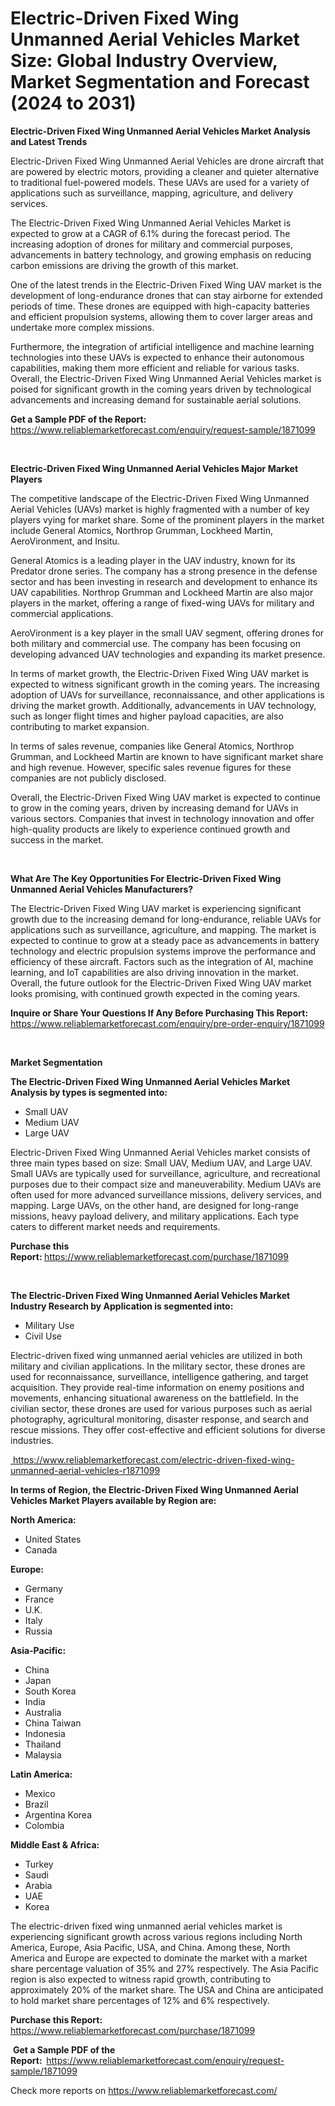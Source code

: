 <p><h1>Electric-Driven Fixed Wing Unmanned Aerial Vehicles Market Size: Global Industry Overview, Market Segmentation and Forecast (2024 to 2031)</h1></p><p><strong>Electric-Driven Fixed Wing Unmanned Aerial Vehicles Market Analysis and Latest Trends</strong></p>
<p><p>Electric-Driven Fixed Wing Unmanned Aerial Vehicles are drone aircraft that are powered by electric motors, providing a cleaner and quieter alternative to traditional fuel-powered models. These UAVs are used for a variety of applications such as surveillance, mapping, agriculture, and delivery services.</p><p>The Electric-Driven Fixed Wing Unmanned Aerial Vehicles Market is expected to grow at a CAGR of 6.1% during the forecast period. The increasing adoption of drones for military and commercial purposes, advancements in battery technology, and growing emphasis on reducing carbon emissions are driving the growth of this market.</p><p>One of the latest trends in the Electric-Driven Fixed Wing UAV market is the development of long-endurance drones that can stay airborne for extended periods of time. These drones are equipped with high-capacity batteries and efficient propulsion systems, allowing them to cover larger areas and undertake more complex missions.</p><p>Furthermore, the integration of artificial intelligence and machine learning technologies into these UAVs is expected to enhance their autonomous capabilities, making them more efficient and reliable for various tasks. Overall, the Electric-Driven Fixed Wing Unmanned Aerial Vehicles market is poised for significant growth in the coming years driven by technological advancements and increasing demand for sustainable aerial solutions.</p></p>
<p><strong>Get a Sample PDF of the Report:&nbsp;</strong> <a href="https://www.reliablemarketforecast.com/enquiry/request-sample/1871099">https://www.reliablemarketforecast.com/enquiry/request-sample/1871099</a></p>
<p>&nbsp;</p>
<p><strong>Electric-Driven Fixed Wing Unmanned Aerial Vehicles Major Market Players</strong></p>
<p><p>The competitive landscape of the Electric-Driven Fixed Wing Unmanned Aerial Vehicles (UAVs) market is highly fragmented with a number of key players vying for market share. Some of the prominent players in the market include General Atomics, Northrop Grumman, Lockheed Martin, AeroVironment, and Insitu.</p><p>General Atomics is a leading player in the UAV industry, known for its Predator drone series. The company has a strong presence in the defense sector and has been investing in research and development to enhance its UAV capabilities. Northrop Grumman and Lockheed Martin are also major players in the market, offering a range of fixed-wing UAVs for military and commercial applications.</p><p>AeroVironment is a key player in the small UAV segment, offering drones for both military and commercial use. The company has been focusing on developing advanced UAV technologies and expanding its market presence.</p><p>In terms of market growth, the Electric-Driven Fixed Wing UAV market is expected to witness significant growth in the coming years. The increasing adoption of UAVs for surveillance, reconnaissance, and other applications is driving the market growth. Additionally, advancements in UAV technology, such as longer flight times and higher payload capacities, are also contributing to market expansion.</p><p>In terms of sales revenue, companies like General Atomics, Northrop Grumman, and Lockheed Martin are known to have significant market share and high revenue. However, specific sales revenue figures for these companies are not publicly disclosed.</p><p>Overall, the Electric-Driven Fixed Wing UAV market is expected to continue to grow in the coming years, driven by increasing demand for UAVs in various sectors. Companies that invest in technology innovation and offer high-quality products are likely to experience continued growth and success in the market.</p></p>
<p>&nbsp;</p>
<p><strong>What Are The Key Opportunities For Electric-Driven Fixed Wing Unmanned Aerial Vehicles Manufacturers?</strong></p>
<p><p>The Electric-Driven Fixed Wing UAV market is experiencing significant growth due to the increasing demand for long-endurance, reliable UAVs for applications such as surveillance, agriculture, and mapping. The market is expected to continue to grow at a steady pace as advancements in battery technology and electric propulsion systems improve the performance and efficiency of these aircraft. Factors such as the integration of AI, machine learning, and IoT capabilities are also driving innovation in the market. Overall, the future outlook for the Electric-Driven Fixed Wing UAV market looks promising, with continued growth expected in the coming years.</p></p>
<p><strong>Inquire or Share Your Questions If Any Before Purchasing This Report:</strong> <a href="https://www.reliablemarketforecast.com/enquiry/pre-order-enquiry/1871099">https://www.reliablemarketforecast.com/enquiry/pre-order-enquiry/1871099</a></p>
<p>&nbsp;</p>
<p><strong>Market Segmentation</strong></p>
<p><strong>The Electric-Driven Fixed Wing Unmanned Aerial Vehicles Market Analysis by types is segmented into:</strong></p>
<p><ul><li>Small UAV</li><li>Medium UAV</li><li>Large UAV</li></ul></p>
<p><p>Electric-Driven Fixed Wing Unmanned Aerial Vehicles market consists of three main types based on size: Small UAV, Medium UAV, and Large UAV. Small UAVs are typically used for surveillance, agriculture, and recreational purposes due to their compact size and maneuverability. Medium UAVs are often used for more advanced surveillance missions, delivery services, and mapping. Large UAVs, on the other hand, are designed for long-range missions, heavy payload delivery, and military applications. Each type caters to different market needs and requirements.</p></p>
<p><strong>Purchase this Report:&nbsp;</strong><a href="https://www.reliablemarketforecast.com/purchase/1871099">https://www.reliablemarketforecast.com/purchase/1871099</a></p>
<p>&nbsp;</p>
<p><strong>The Electric-Driven Fixed Wing Unmanned Aerial Vehicles Market Industry Research by Application is segmented into:</strong></p>
<p><ul><li>Military Use</li><li>Civil Use</li></ul></p>
<p><p>Electric-driven fixed wing unmanned aerial vehicles are utilized in both military and civilian applications. In the military sector, these drones are used for reconnaissance, surveillance, intelligence gathering, and target acquisition. They provide real-time information on enemy positions and movements, enhancing situational awareness on the battlefield. In the civilian sector, these drones are used for various purposes such as aerial photography, agricultural monitoring, disaster response, and search and rescue missions. They offer cost-effective and efficient solutions for diverse industries.</p></p>
<p><a href="https://www.reliablemarketforecast.com/electric-driven-fixed-wing-unmanned-aerial-vehicles-r1871099">&nbsp;https://www.reliablemarketforecast.com/electric-driven-fixed-wing-unmanned-aerial-vehicles-r1871099</a></p>
<p><strong>In terms of Region, the Electric-Driven Fixed Wing Unmanned Aerial Vehicles Market Players available by Region are:</strong></p>
<p>
    <p> <strong> North America: </strong>
        <ul>
            <li>United States</li>
            <li>Canada</li>
        </ul>
        </p> 
    <p> <strong> Europe: </strong>
        <ul>
            <li>Germany</li>
            <li>France</li>
            <li>U.K.</li>
            <li>Italy</li>
            <li>Russia</li>
        </ul>
        </p> 
    <p> <strong> Asia-Pacific: </strong>
        <ul>
            <li>China</li>
            <li>Japan</li>
            <li>South Korea</li>
            <li>India</li>
            <li>Australia</li>
            <li>China Taiwan</li>
            <li>Indonesia</li>
            <li>Thailand</li>
            <li>Malaysia</li>
        </ul>
        </p> 
    <p> <strong> Latin America: </strong>
        <ul>
            <li>Mexico</li>
            <li>Brazil</li>
            <li>Argentina Korea</li>
            <li>Colombia</li>
        </ul>
        </p> 
    <p> <strong> Middle East & Africa: </strong>
        <ul>
            <li>Turkey</li>
            <li>Saudi</li>
            <li>Arabia</li>
            <li>UAE</li>
            <li>Korea</li>
        </ul>
    </p>
    </p>
<p><p>The electric-driven fixed wing unmanned aerial vehicles market is experiencing significant growth across various regions including North America, Europe, Asia Pacific, USA, and China. Among these, North America and Europe are expected to dominate the market with a market share percentage valuation of 35% and 27% respectively. The Asia Pacific region is also expected to witness rapid growth, contributing to approximately 20% of the market share. The USA and China are anticipated to hold market share percentages of 12% and 6% respectively.</p></p>
<p><strong>Purchase this Report: </strong><a href="https://www.reliablemarketforecast.com/purchase/1871099">https://www.reliablemarketforecast.com/purchase/1871099</a></p>
<p>&nbsp;<strong>Get a Sample PDF of the Report:&nbsp;&nbsp;</strong><a href="https://www.reliablemarketforecast.com/enquiry/request-sample/1871099">https://www.reliablemarketforecast.com/enquiry/request-sample/1871099</a></p>
<p><strong></strong></p>
<p>Check more reports on <a href="https://www.reliablemarketforecast.com/">https://www.reliablemarketforecast.com/</a></p>
